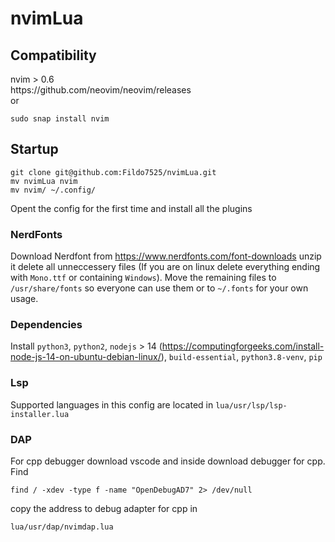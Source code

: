 # nvimLua

<h2>Compatibility</h2>
nvim > 0.6 <br />
https://github.com/neovim/neovim/releases <br />
or <br />

    sudo snap install nvim

<h2>Startup</h2>

    git clone git@github.com:Fildo7525/nvimLua.git
    mv nvimLua nvim
    mv nvim/ ~/.config/

Opent the config for the first time and install all the plugins

<h3>NerdFonts</h3>

Download Nerdfont from
https://www.nerdfonts.com/font-downloads
unzip it delete all unneccessery files (If you are on linux delete everything ending with ``` Mono.ttf ``` or containing ```Windows```).
Move the remaining files to ```/usr/share/fonts``` so everyone can use them or to ```~/.fonts``` for your own usage.

<h3>Dependencies</h3>

Install ```python3```, ```python2```, ```nodejs``` > 14 (https://computingforgeeks.com/install-node-js-14-on-ubuntu-debian-linux/),
```build-essential```, ```python3.8-venv```, ```pip```

<h3>Lsp</h3>

Supported languages in this config are located in ```lua/usr/lsp/lsp-installer.lua```

<h3>DAP</h3>

For cpp debugger download vscode and inside download debugger for cpp.
Find 

    find / -xdev -type f -name "OpenDebugAD7" 2> /dev/null

copy the address to debug adapter for cpp in

    lua/usr/dap/nvimdap.lua
